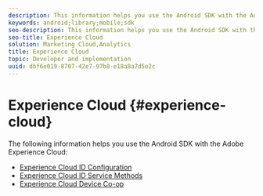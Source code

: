 ```yaml
---
description: This information helps you use the Android SDK with the Adobe Experience Cloud.
keywords: android;library;mobile;sdk
seo-description: This information helps you use the Android SDK with the Adobe Experience Cloud.
seo-title: Experience Cloud
solution: Marketing Cloud,Analytics
title: Experience Cloud
topic: Developer and implementation
uuid: dbf6e019-8707-42e7-97b8-e18a8a7d5e2c
---
```


# Experience Cloud {#experience-cloud}

The following information helps you use the Android SDK with the Adobe Experience Cloud:

+ [Experience Cloud ID Configuration](/help/android/c-marketing-cloud/mcvid.md)
+ [Experience Cloud ID Service Methods](/help/android/c-marketing-cloud/mc-methods.md)
+ [Experience Cloud Device Co-op](/help/android/c-marketing-cloud/t-mob-mc-device-coop-android-.md)
